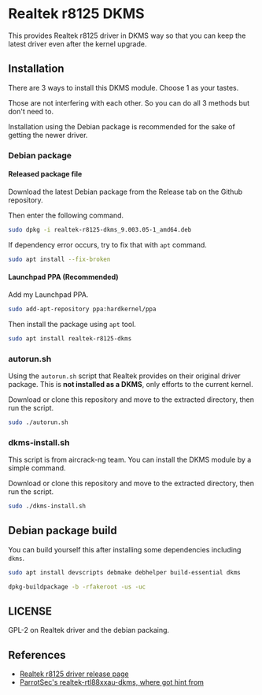 # Realtek r8125 DKMS

This provides Realtek r8125 driver in DKMS way so that you can keep the latest driver even after the kernel upgrade.

## Installation

There are 3 ways to install this DKMS module. Choose 1 as your tastes.

Those are not interfering with each other. So you can do all 3 methods but don't need to.

Installation using the Debian package is recommended for the sake of getting the newer driver.

### Debian package

#### Released package file

Download the latest Debian package from the Release tab on the Github repository.

Then enter the following command.

```bash
sudo dpkg -i realtek-r8125-dkms_9.003.05-1_amd64.deb
```

If dependency error occurs, try to fix that with `apt` command.

```bash
sudo apt install --fix-broken
```

#### Launchpad PPA (Recommended)

Add my Launchpad PPA.

```bash
sudo add-apt-repository ppa:hardkernel/ppa
```

Then install the package using `apt` tool.

```bash
sudo apt install realtek-r8125-dkms
```

### autorun.sh

Using the `autorun.sh` script that Realtek provides on their original driver package. This is **not installed as a DKMS**, only efforts to the current kernel.

Download or clone this repository and move to the extracted directory, then run the script.

```bash
sudo ./autorun.sh
```

### dkms-install.sh

This script is from aircrack-ng team. You can install the DKMS module by a simple command.

Download or clone this repository and move to the extracted directory, then run the script.

```bash
sudo ./dkms-install.sh
```

## Debian package build

You can build yourself this after installing some dependencies including `dkms`.

```bash
sudo apt install devscripts debmake debhelper build-essential dkms
```

```bash
dpkg-buildpackage -b -rfakeroot -us -uc
```

## LICENSE

GPL-2 on Realtek driver and the debian packaing.

## References

- [Realtek r8125 driver release page](https://www.realtek.com/en/component/zoo/category/network-interface-controllers-10-100-1000m-gigabit-ethernet-pci-express-software)
- [ParrotSec's realtek-rtl88xxau-dkms, where got hint from](https://github.com/ParrotSec/realtek-rtl88xxau-dkms)
